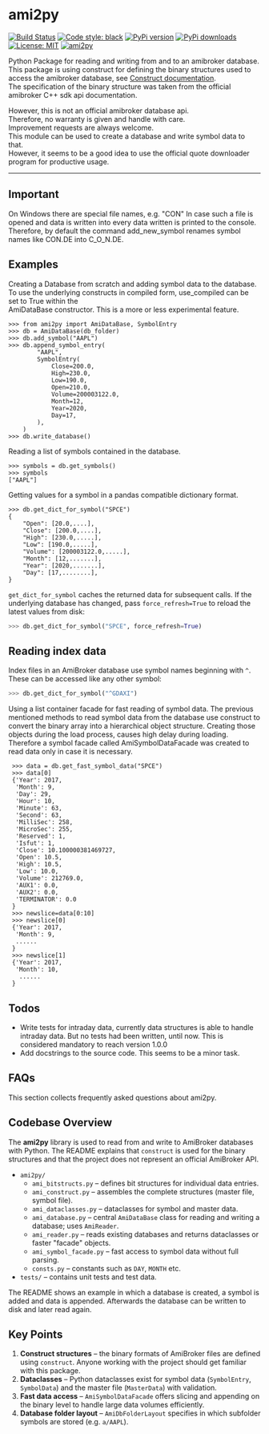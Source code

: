  ami2py
==========================

[![Build Status](https://travis-ci.org/F2011B/ami2py.svg?branch=master)](https://travis-ci.org/F2011B/ami2py)
[![Code style: black](https://img.shields.io/badge/code%20style-black-000000.svg)](https://github.com/psf/black)
[![PyPi version](https://pypip.in/v/ami2py/badge.png)](https://crate.io/packages/ami2py/)
[![PyPi downloads](https://pypip.in/d/ami2py/badge.png)](https://crate.io/packages/ami2py/)
[![License: MIT](https://img.shields.io/badge/License-MIT-yellow.svg)](https://opensource.org/licenses/MIT)
[![ami2py](https://snyk.io/advisor/python/ami2py/badge.svg)](https://snyk.io/advisor/python/ami2py)

Python Package for reading and writing from and to an amibroker database.<br/>
This package is using construct for defining the binary structures used to access the amibroker database, 
see [Construct documentation](https://construct.readthedocs.io/en/latest/). <br/>
The specification of the binary structure was taken from the official amibroker C++ sdk api documentation.

However, this is not an official amibroker database api. <br/> 
Therefore, no warranty is given and handle with care. <br/>
Improvement requests are always welcome.<br/>
This module can be used to create a database and write symbol data to that. <br/> 
However, it seems to be a good idea to use the official quote downloader program for productive usage.<br/>
__________________________________________________

Important
---------
On Windows there are special file names, e.g. "CON"
In case such a file is opened and data is written into every data written 
is printed to the console.
Therefore, by default the command add_new_symbol renames symbol names like CON.DE into C_O_N.DE.

Examples
---------

Creating a Database from scratch and adding symbol data to the database.
To use the underlying constructs in compiled form, use_compiled can be set to True within the  
AmiDataBase constructor. This is a more or less experimental feature.

    >>> from ami2py import AmiDataBase, SymbolEntry
    >>> db = AmiDataBase(db_folder)
    >>> db.add_symbol("AAPL")    
    >>> db.append_symbol_entry(
            "AAPL",
            SymbolEntry(
                Close=200.0,
                High=230.0,
                Low=190.0,
                Open=210.0,
                Volume=200003122.0,
                Month=12,
                Year=2020,
                Day=17,
            ),
        )
    >>> db.write_database()

Reading a list of symbols contained in the database.

    >>> symbols = db.get_symbols()
    >>> symbols
    ["AAPL"]

Getting values for a symbol in a pandas compatible dictionary format.

    >>> db.get_dict_for_symbol("SPCE")
    {
        "Open": [20.0,....],
        "Close": [200.0,....],
        "High": [230.0,.....],
        "Low": [190.0,.....],
        "Volume": [200003122.0,.....],
        "Month": [12,.......],
        "Year": [2020,.......],
        "Day": [17,........],
    }

`get_dict_for_symbol` caches the returned data for subsequent calls. If the
underlying database has changed, pass `force_refresh=True` to reload the latest
values from disk:

```python
>>> db.get_dict_for_symbol("SPCE", force_refresh=True)
```

Reading index data
------------------

Index files in an AmiBroker database use symbol names beginning with ``^``.
These can be accessed like any other symbol:

```python
>>> db.get_dict_for_symbol("^GDAXI")
```

Using a list container facade for fast reading of symbol data. 
The previous mentioned methods to read symbol data from the database use construct to 
convert the binary array into a hierarchical object structure. 
Creating those objects during the load process, causes high delay during loading. 
Therefore a symbol facade called AmiSymbolDataFacade was created to read data only in case 
it is necessary.

     >>> data = db.get_fast_symbol_data("SPCE")
     >>> data[0]
     {'Year': 2017, 
      'Month': 9, 
      'Day': 29, 
      'Hour': 10, 
      'Minute': 63, 
      'Second': 63, 
      'MilliSec': 258, 
      'MicroSec': 255, 
      'Reserved': 1,  
      'Isfut': 1,  
      'Close': 10.100000381469727, 
      'Open': 10.5, 
      'High': 10.5, 
      'Low': 10.0, 
      'Volume': 212769.0, 
      'AUX1': 0.0, 
      'AUX2': 0.0,  
      'TERMINATOR': 0.0
     }
     >>> newslice=data[0:10] 
     >>> newslice[0]
     {'Year': 2017,
      'Month': 9,
      ......
     }
     >>> newslice[1]
     {'Year': 2017,
      'Month': 10,
       ......
     }

Todos
--------------------
* Write tests for intraday data, currently data structures is able to handle intraday data. 
  But no tests had been written, until now. 
  This is considered mandatory to reach version 1.0.0  
* Add docstrings to the source code. This seems to be a minor task.

FAQs
--------------------
This section collects frequently asked questions about ami2py.

Codebase Overview
-----------------
The **ami2py** library is used to read from and write to AmiBroker databases
with Python. The README explains that `construct` is used for the binary
structures and that the project does not represent an official AmiBroker API.

* `ami2py/`
  * `ami_bitstructs.py` – defines bit structures for individual data entries.
  * `ami_construct.py` – assembles the complete structures (master file,
    symbol file).
  * `ami_dataclasses.py` – dataclasses for symbol and master data.
  * `ami_database.py` – central `AmiDataBase` class for reading and writing a
    database; uses `AmiReader`.
  * `ami_reader.py` – reads existing databases and returns dataclasses or
    faster "facade" objects.
  * `ami_symbol_facade.py` – fast access to symbol data without full parsing.
  * `consts.py` – constants such as `DAY`, `MONTH` etc.
* `tests/` – contains unit tests and test data.

The README shows an example in which a database is created, a symbol is added
and data is appended. Afterwards the database can be written to disk and later
read again.

Key Points
----------
1. **Construct structures** – the binary formats of AmiBroker files are defined
   using `construct`. Anyone working with the project should get familiar with
   this package.
2. **Dataclasses** – Python dataclasses exist for symbol data (`SymbolEntry`,
   `SymbolData`) and the master file (`MasterData`) with validation.
3. **Fast data access** – `AmiSymbolDataFacade` offers slicing and appending on
   the binary level to handle large data volumes efficiently.
4. **Database folder layout** – `AmiDbFolderLayout` specifies in which subfolder
   symbols are stored (e.g. `a/AAPL`).

